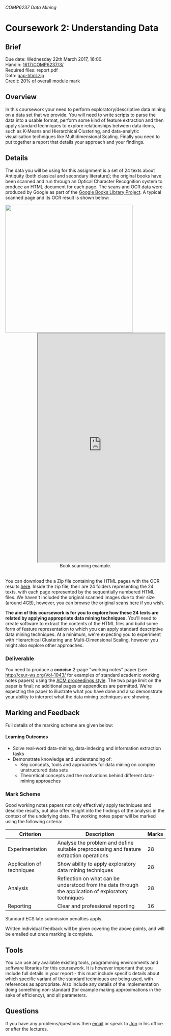 *COMP6237 Data Mining*

# Coursework 2: Understanding Data

## Brief
Due date: Wednesday 22th March 2017, 16:00.  
Handin: [1617/COMP6237/3/](http://handin.ecs.soton.ac.uk/handin/1617/COMP6237/3/)  
Required files: report.pdf  
Data: [gap-html.zip](https://secure.ecs.soton.ac.uk/notes/comp6237/data/gap-html.zip)  
Credit: 20% of overall module mark  

## Overview
In this coursework your need to perform exploratory/descriptive data mining on a data set that we provide. You will need to write scripts to parse the data into a usable format, perform some kind of feature extraction and then apply standard techniques to explore relationships between data items, such as K-Means and Hierarchical Clustering, and data-analytic visualisation techniques like Multidimensional Scaling. Finally you need to put together a report that details your approach and your findings.

## Details
The data you will be using for this assignment is a set of 24 texts about Antiquity (both classical and secondary literature); the original books have been scanned and run through an Optical Character Recognition system to produce an HTML document for each page. The scans and OCR data were produced by Google as part of the [Google Books Library Project](https://en.wikipedia.org/wiki/Google_Books_Library_Project). A typical scanned page and its OCR result is shown below:

<div style="text-align:center">
<div style="float:left">
<img width="400" src="https://secure.ecs.soton.ac.uk/notes/comp6237/data/gap-images/gap_2X5KAAAAYAAJ/00000012.png"/>
</div>
<div style="float:left">
	&nbsp;
</div>
<div style="float:right">
<iframe width="400" height="716" src="https://secure.ecs.soton.ac.uk/notes/comp6237/data/gap-html/gap_2X5KAAAAYAAJ/00000012.html"></iframe>
</div>
<div style="clear:both">
Book scanning example.<br /><br />
</div>
</div>

You can download the a Zip file containing the HTML pages with the OCR results [here](https://secure.ecs.soton.ac.uk/notes/comp6237/data/gap-html.zip). Inside the zip file, their are 24 folders representing the 24 texts, with each page represented by the sequentially numbered HTML files. We haven't included the original scanned images due to their size (around 4GB), however, you can browse the original scans [here](https://secure.ecs.soton.ac.uk/notes/comp6237/data/gap-images/) if you wish.

**The aim of this coursework is for you to explore how these 24 texts are related by applying appropriate data mining techniques.** You'll need to create software to extract the contents of the HTML files and build some form of feature representation to which you can apply standard descriptive data mining techniques. At a minimum, we're expecting you to experiment with Hierarchical Clustering and Multi-Dimensional Scaling, however you might also explore other approaches.

### Deliverable
You need to produce a **concise** 2-page "working notes" paper (see http://ceur-ws.org/Vol-1043/ for examples of standard academic working notes papers) using the [ACM proceedings style](https://www.acm.org/publications/proceedings-template). The two page limit on the paper is final; no additional pages or appendices are permitted. We're expecting the paper to illustrate what you have done and also demonstrate your ability to interpret what the data mining techniques are showing.

## Marking and Feedback
Full details of the marking scheme are given below:

#### Learning Outcomes
* Solve real-word data-mining, data-indexing and information extraction tasks
* Demonstrate knowledge and understanding of:
	- Key concepts, tools and approaches for data mining on complex unstructured data sets
	- Theoretical concepts and the motivations behind different data-mining approaches

### Mark Scheme

Good working notes papers not only effectively apply techniques and describe results, but also offer insight into the findings of the analysis in the context of the underlying data. The working notes paper will be marked using the following criteria:

Criterion                 | Description                                                                                          | Marks
--------------------------|------------------------------------------------------------------------------------------------------|-------
Experimentation           | Analyse the problem and define suitable preprocessing and feature extraction operations              | 28
Application of techniques | Show ability to apply exploratory data mining techniques                                             | 28
Analysis                  | Reflection on what can be understood from the data through the application of exploratory techniques | 28
Reporting                 | Clear and professional reporting                                                                     | 16

Standard ECS late submission penalties apply.

Written individual feedback will be given covering the above points, and will be emailed out once marking is complete.

## Tools
You can use any available existing tools, programming environments and software libraries for this coursework. It is however important that you include full details in your report - this must include specific details about which specific variant of the standard techniques are being used, with references as appropriate. Also include any details of the implementation doing something non-standard (for example making approximations in the sake of efficiency), and all parameters.

## Questions
If you have any problems/questions then [email](mailto:jsh2@ecs.soton.ac.uk) or speak to [Jon](http://ecs.soton.ac.uk/people/jsh2) in his office or after the lectures.
